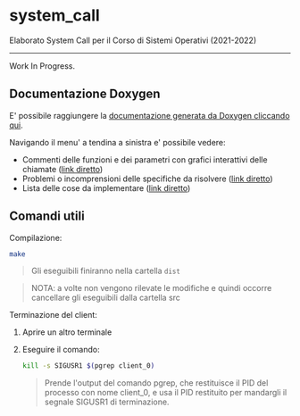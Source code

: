 # system_call
Elaborato System Call per il Corso di Sistemi Operativi (2021-2022)

---

Work In Progress.

## Documentazione Doxygen

E' possibile raggiungere la [documentazione generata da Doxygen cliccando qui](https://zfd-progetti-univr-2021-2022.github.io/system_call/doxygen/html/index.html).

Navigando il menu' a tendina a sinistra e' possibile vedere:
* Commenti delle funzioni e dei parametri con grafici interattivi delle chiamate ([link diretto](https://zfd-progetti-univr-2021-2022.github.io/system_call/doxygen/html/files.html))
* Problemi o incomprensioni delle specifiche da risolvere ([link diretto](https://zfd-progetti-univr-2021-2022.github.io/system_call/doxygen/html/warning.html))
* Lista delle cose da implementare ([link diretto](https://zfd-progetti-univr-2021-2022.github.io/system_call/doxygen/html/todo.html))

## Comandi utili

Compilazione:
```bash
make
```
> Gli eseguibili finiranno nella cartella ```dist```

> NOTA: a volte non vengono rilevate le modifiche e quindi occorre cancellare gli eseguibili dalla cartella src

Terminazione del client:
1. Aprire un altro terminale
2. Eseguire il comando:

    ```bash
    kill -s SIGUSR1 $(pgrep client_0)
    ```

    > Prende l'output del comando pgrep, che restituisce il PID del processo con nome client_0, e usa il PID restituito per mandargli il segnale SIGUSR1 di terminazione.
